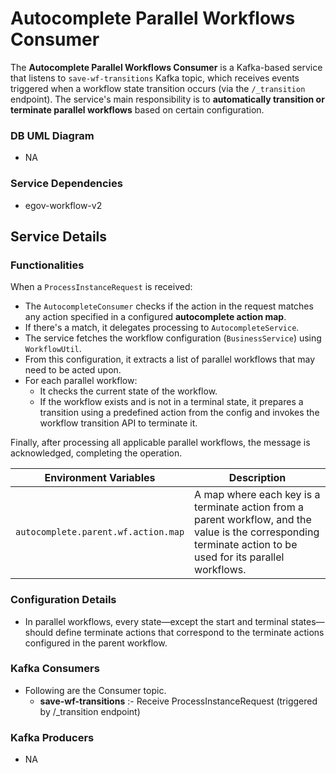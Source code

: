 # Autocomplete Parallel Workflows Consumer

The **Autocomplete Parallel Workflows Consumer** is a Kafka-based service that listens to `save-wf-transitions` Kafka topic, which receives events triggered when a workflow state transition occurs (via the `/_transition` endpoint). The service's main responsibility is to **automatically transition or terminate parallel workflows** based on certain configuration.

### DB UML Diagram
- NA

### Service Dependencies
- egov-workflow-v2

## Service Details

### Functionalities

When a `ProcessInstanceRequest` is received:

- The `AutocompleteConsumer` checks if the action in the request matches any action specified in a configured **autocomplete action map**.
- If there's a match, it delegates processing to `AutocompleteService`.
- The service fetches the workflow configuration (`BusinessService`) using `WorkflowUtil`.
- From this configuration, it extracts a list of parallel workflows that may need to be acted upon.
- For each parallel workflow:
  - It checks the current state of the workflow.
  - If the workflow exists and is not in a terminal state, it prepares a transition using a predefined action from the config and invokes the workflow transition API to terminate it.

Finally, after processing all applicable parallel workflows, the message is acknowledged, completing the operation.

  | Environment Variables                | Description                                                                                                                                                   |
  |--------------------------------------|---------------------------------------------------------------------------------------------------------------------------------------------------------------|
  | `autocomplete.parent.wf.action.map`  | A map where each key is a terminate action from a parent workflow, and the value is the corresponding terminate action to be used for its parallel workflows. |

### Configuration Details

- In parallel workflows, every state—except the start and terminal states—should define terminate actions that correspond to the terminate actions configured in the parent workflow.

### Kafka Consumers

- Following are the Consumer topic.
    - **save-wf-transitions** :- Receive ProcessInstanceRequest (triggered by /_transition endpoint)

### Kafka Producers

- NA
